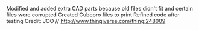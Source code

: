 Modified and added extra CAD parts because old files didn't fit and certain files were corrupted
Created Cubepro files to print
Refined code after testing
Credit: JOO // http://www.thingiverse.com/thing:248009